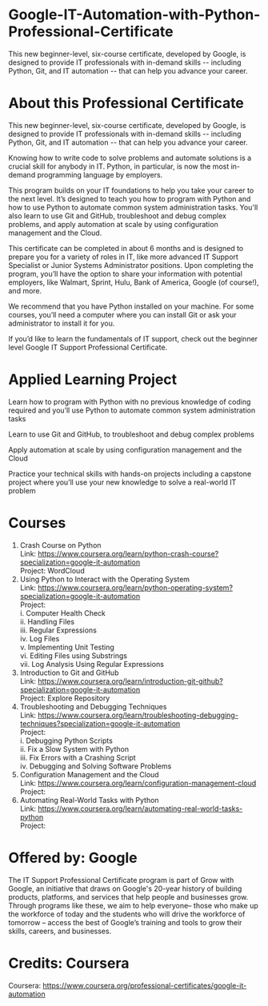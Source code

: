 # Google-IT-Automation-with-Python-Professional-Certificate
This new beginner-level, six-course certificate, developed by Google, is designed to provide IT professionals with in-demand skills -- including Python, Git, and IT automation -- that can help you advance your career.

# About this Professional Certificate
This new beginner-level, six-course certificate, developed by Google, is designed to provide IT professionals with in-demand skills -- including Python, Git, and IT automation -- that can help you advance your career.

Knowing how to write code to solve problems and automate solutions is a crucial skill for anybody in IT. Python, in particular, is now the most in-demand programming language by employers.

This program builds on your IT foundations to help you take your career to the next level. It’s designed to teach you how to program with Python and how to use Python to automate common system administration tasks. You'll also learn to use Git and GitHub, troubleshoot and debug complex problems, and apply automation at scale by using configuration management and the Cloud.

This certificate can be completed in about 6 months and is designed to prepare you for a variety of roles in IT, like more advanced IT Support Specialist or Junior Systems Administrator positions. Upon completing the program, you’ll have the option to share your information with potential employers, like Walmart, Sprint, Hulu, Bank of America, Google (of course!), and more.

We recommend that you have Python installed on your machine. For some courses, you’ll need a computer where you can install Git or ask your administrator to install it for you.

If you’d like to learn the fundamentals of IT support, check out the beginner level Google IT Support Professional Certificate.

# Applied Learning Project
Learn how to program with Python with no previous knowledge of coding required and you’ll use Python to automate common system administration tasks

Learn to use Git and GitHub, to troubleshoot and debug complex problems

Apply automation at scale by using configuration management and the Cloud

Practice your technical skills with hands-on projects including a capstone project where you’ll use your new knowledge to solve a real-world IT problem

# Courses
1. Crash Course on Python  
    Link: https://www.coursera.org/learn/python-crash-course?specialization=google-it-automation   
    Project: WordCloud  
2. Using Python to Interact with the Operating System  
    Link: https://www.coursera.org/learn/python-operating-system?specialization=google-it-automation  
    Project:  
            i. Computer Health Check  
            ii. Handling Files  
           iii. Regular Expressions  
            iv. Log Files  
             v. Implementing Unit Testing  
            vi. Editing Files using Substrings  
           vii. Log Analysis Using Regular Expressions  
3. Introduction to Git and GitHub  
    Link: https://www.coursera.org/learn/introduction-git-github?specialization=google-it-automation  
    Project: Explore Repository   
4. Troubleshooting and Debugging Techniques  
    Link: https://www.coursera.org/learn/troubleshooting-debugging-techniques?specialization=google-it-automation  
    Project:  
    i. Debugging Python Scripts  
    ii. Fix a Slow System with Python  
    iii. Fix Errors with a Crashing Script  
    iv. Debugging and Solving Software Problems  
5. Configuration Management and the Cloud  
    Link: https://www.coursera.org/learn/configuration-management-cloud  
    Project:  
6. Automating Real-World Tasks with Python  
    Link: https://www.coursera.org/learn/automating-real-world-tasks-python  
    Project:  

# Offered by: Google
The IT Support Professional Certificate program is part of Grow with Google, an initiative that draws on Google's 20-year history of building products, platforms, and services that help people and businesses grow. Through programs like these, we aim to help everyone– those who make up the workforce of today and the students who will drive the workforce of tomorrow – access the best of Google’s training and tools to grow their skills, careers, and businesses.

# Credits: Coursera
Coursera: https://www.coursera.org/professional-certificates/google-it-automation
